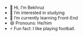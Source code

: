 - 👋 Hi, I’m Bekhruz
- 👀 I’m interested in studying
- 🌱 I’m currently learning Front-End
- 😄 Pronouns: He/him
- ⚡ Fun fact: I like playing football.

<!---
UzDealer/UzDealer is a ✨ special ✨ repository because its `README.md` (this file) appears on your GitHub profile.
You can click the Preview link to take a look at your changes.
--->
